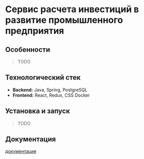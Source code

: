 # Сервис расчета инвестиций в развитие промышленного предприятия

## Особенности
> TODO

## Технологический стек
- __Backend:__ Java, Spring, PostgreSQL
- __Frontend:__ React, Redux, CSS
Docker

## Установка и запуск
> TODO

## Документация
[документация](https://docs.google.com/document/d/10NFql4wH9PuOzCtY9XhHna48Zdc2Zp4Shg2f0xhlAQ0/edit?usp=sharing)
